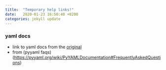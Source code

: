 ```yaml
---
title:  "Temporary help links!"
date:   2020-01-23 16:50:40 +0200
categories: jekyll update
---
```

### yaml docs
- link to yaml docs from the [original](https://yaml.org/spec/1.1/#id857168)
- from (pyyaml faqs)(https://pyyaml.org/wiki/PyYAMLDocumentation#FrequentlyAskedQuestions)

